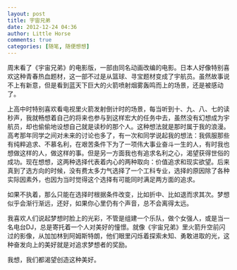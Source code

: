 ```yaml
---
layout: post
title: 宇宙兄弟
date: 2012-12-24 04:36
author: Little Horse
comments: true
categories: [随笔, 随便想想]
---
```

<p>周末看了《宇宙兄弟》的电影版，一部由同名动画改编的电影。日本人好像特别喜欢这种青春热血题材，这一部不过是从篮球、寻宝题材变成了宇航员。虽然故事说不上有新意，但是看到蓝天下巨大的火箭喷射烟雾轰鸣而上的场景，还是被感动了。</p>
<p>上高中时特别喜欢看电视里火箭发射倒计时的场景，每当听到十、九、八、七的读秒声，我就畅想着自己的将来也参与到这样宏大的任务中去，虽然没有幻想成为宇航员，却也偷偷地设想自己就是读秒的那个人。这种想法就是那时属于我的浪漫。高考那年同学之间对未来的讨论也多了，有一次和同学说起我的想法：我佩服那些有纯粹追求、不慕名利，在艰苦条件下为了一项伟大事业奋斗一生的人，有时我也想做这样的人，做这样的事。但是另一方面我也有追求名利之心，渴望获得世俗的成功。现在想想，这两种选择代表着内心的两种取向：价值追求和现实欲望。后来真到了选方向的时候，没有费太多力气选择了一个工科专业，选择的原因除了各种实际因素外，也因为当时觉得这个选择有可能同时满足两方面的追求。</p>
<p>如果不执着，那么只能在选择时根据条件改变，比如折中、比如退而求其次。梦想似乎会渐行渐远，还好，如果你心里仍有个声音，总不会离得太远。</p>
<p>我喜欢人们说起梦想时脸上的光彩，不管是组建一个乐队，做个女强人，或是当一名电台DJ，总是寄托着一个人对美好的憧憬。就像《宇宙兄弟》里火箭升空前闪过的影像，从加加林到阿姆斯特朗，他们眼里闪烁着探索未知、勇敢进取的光，这种奋发向上的美好就是对追求梦想者的奖励。</p>
<p>我想，我们都渴望创造这种美好。</p>
<p align="center"><img src="http://manan.org/images/wp/2012/12/wpid-ba25d033ac1fc52ebe433f9a0fb76037_p18068168411.jpg" alt="" /></p>

